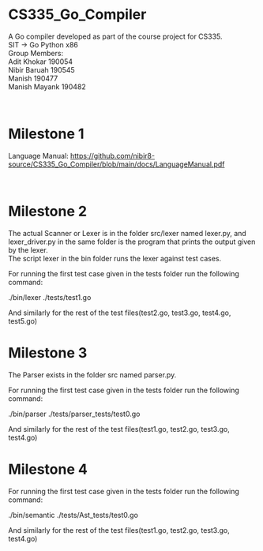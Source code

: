 # CS335_Go_Compiler
A Go compiler developed as part of the course project for CS335. </br>
SIT -> Go Python x86 </br>
Group Members:</br>
Adit Khokar 190054</br>
Nibir Baruah 190545</br>
Manish 190477</br>
Manish Mayank 190482</br>

<br>

# Milestone 1
Language Manual: https://github.com/nibir8-source/CS335_Go_Compiler/blob/main/docs/LanguageManual.pdf

<br>


# Milestone 2

The actual Scanner or Lexer is in the folder src/lexer named lexer.py, and lexer_driver.py in the same folder is the program that prints the output given by the lexer.<br>
The script lexer in the bin folder runs the lexer against test cases.<br>

For running the first test case given in the tests folder run the following command:<br>
 
./bin/lexer ./tests/test1.go<br>

And similarly for the rest of the test files(test2.go, test3.go, test4.go, test5.go)


# Milestone 3

The Parser exists in the folder src named parser.py.</br>

For running the first test case given in the tests folder run the following command:</br>

./bin/parser ./tests/parser_tests/test0.go</br>

And similarly for the rest of the test files(test1.go, test2.go, test3.go, test4.go)</br>

# Milestone 4

For running the first test case given in the tests folder run the following command:</br>

./bin/semantic ./tests/Ast_tests/test0.go</br>

And similarly for the rest of the test files(test1.go, test2.go, test3.go, test4.go)</br>
